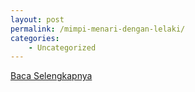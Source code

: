 ```yaml
---
layout: post
permalink: /mimpi-menari-dengan-lelaki/
categories:
    - Uncategorized
---
```


[Baca Selengkapnya](/03)